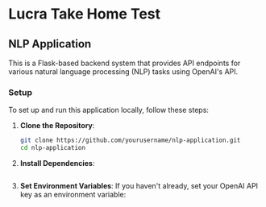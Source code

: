 # Lucra Take Home Test

## NLP Application

This is a Flask-based backend system that provides API endpoints for various natural language processing (NLP) tasks using OpenAI's API.

### Setup

To set up and run this application locally, follow these steps:

1. **Clone the Repository**:

   ```bash
   git clone https://github.com/yourusername/nlp-application.git
   cd nlp-application

2. **Install Dependencies**:

   ```pip install -r requirements.txt

3. **Set Environment Variables**:
   If you haven't already, set your OpenAI API key as an environment variable:

   ```export OPENAI_API_KEY="your_openai_api_key_here"

